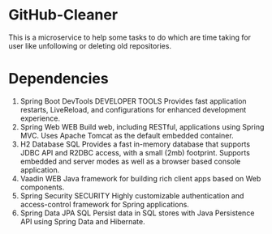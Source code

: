 # GitHub-Cleaner
This is a microservice to help some tasks to do which are time taking for user like unfollowing or deleting old repositories.

# Dependencies

1. Spring Boot DevTools DEVELOPER TOOLS
    Provides fast application restarts, LiveReload, and configurations for enhanced development experience.
2. Spring Web WEB
    Build web, including RESTful, applications using Spring MVC. Uses Apache Tomcat as the default embedded container.
3. H2 Database SQL
    Provides a fast in-memory database that supports JDBC API and R2DBC access, with a small (2mb) footprint. Supports embedded and server modes as well as a browser based console application.
4. Vaadin WEB
    Java framework for building rich client apps based on Web components.
5. Spring Security SECURITY
    Highly customizable authentication and access-control framework for Spring applications.
6. Spring Data JPA SQL
    Persist data in SQL stores with Java Persistence API using Spring Data and Hibernate.
